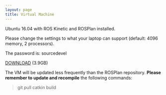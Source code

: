 ```yaml
---
layout: page
title: Virtual Machine
---
```


Ubuntu 16.04 with ROS Kinetic and ROSPlan installed.

Please change the settings to what your laptop can support (default: 4096 memory, 2 processors).

The password is: sourcedevel

[DOWNLOAD](https://nms.kcl.ac.uk/daniele.magazzeni/ROSPlan-Ubuntu16.04.ova) (3.9GB)

The VM will be updated less frequently than the ROSPlan repository. **Please remember to update and recompile** the following commands:
> git pull
> catkin build
